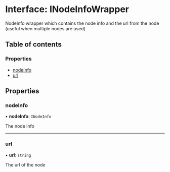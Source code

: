 # Interface: INodeInfoWrapper

NodeInfo wrapper which contains the node info and the url from the node (useful when multiple nodes are used)

## Table of contents

### Properties

- [nodeInfo](INodeInfoWrapper.md#nodeinfo)
- [url](INodeInfoWrapper.md#url)

## Properties

### nodeInfo

• **nodeInfo**: `INodeInfo`

The node info

___

### url

• **url**: `string`

The url of the node

